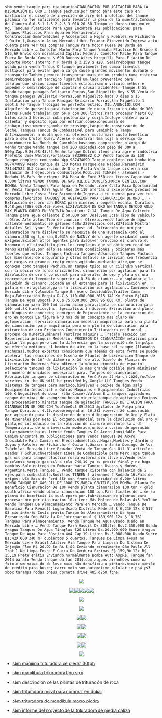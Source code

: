 
```
sbm vendo tanque para cianuracionCIANURACIÓN POR AGITACIÓN PARA LA DISOLUCIÓN DE ORO … tanque pachuca,por tanto para este caso en particular el diseño de inyección de aire del prototipo del tanque pachuca no fue suficiente para levantar la peso de la muestra.Consumo de Cianuro 0 0.5 1 1.5 2 2.5 3 010 20 30 Tiempo en Horas Consumo en Kg. Tanques Plasticos Para Agua Encontrá 102 publicaciones para Tanques Plasticos Para Agua en Herramientas y Construcción,Smartwatches y Accesorios o Hogar y Muebles en Pichincha ( Quito ),Guayas o Azuay Mercado Libre Ecuador Bienvenido Ingresa a tu cuenta para ver tus compras Tanque Para Motor Fuera De Borda en Mercado Libre … Conector Macho Para Tanque Yamaha Plastico En Bronce $ 516,69 Envío con normalidad Capital Federal Conector Macho Para Tanque Fuera De Borda Yamaha $ 690 Buenos Aires Horquilla Para Fijación De Soporte Motor Interno Y F borda $ 3.159 $ 420. Semirreboques tanque usado para venda Tradus O tanque geralmente tem compartimentos múltiplos para evitar que a carga cause grandes movimentos durante o transporte.Também permite transportar mais de um produto numa cisterna semirreboque.E em terceiro lugar,há um lado preventivo para isso,porque vários compartimentos estabilizam o veículo melhor e impedem o semirreboque de capotar e causar acidentes. Tanque $ 55 Vendo tanque panagas Belisario Porras,San Miguelito Hoy $ 55 Venta de tanque panagas Belisario Porras,San Miguelito hace 3 días $ 15 Instalacion para Tanque Panagas Belisario Porras,San Miguelito 1 sept.$ 70 Tanque Tropigas en perfecto estado. MIL ANUNCIOS.COM Alquiler de quesería para fabricación de queso fresco en Cuba de 300 litros.Puede trabajar con 50 o con 300 litros.Para procesar hasta 60 kilos cada 3 horas.La cuba pasteuriza y cuaja.Incluye caldera para calentar y depósito agua par enfriar,conexiones,mesa de trabajo,instrumentos,bomba de trasiego,tanque de conservación de leche. Tanques Tanque de Combustível para Caminhão e Tampa Antivazamento: a dupla que vai oferecer muito mais custo benefício para o seu bruto! Quer… Acesse e confira! Uma loja a serviço do caminhoneiro Na Mundo do Caminhão buscamos compreender o amigo da Venho tanque Vendo tanque com 200 unidades com peso de 300 a 500g.Zap.9.86.98.43.22 Venho tanque Outros itens para agro e indústria Prefeito José Walter,Fortaleza 783299082 OLX Vendo tanque da 150 Tanque completo com bomba Wpp 987474099 Tanque completo com bomba Wpp 987474099 Vendo tanque da 150 Motos Parque das Nações,Parnamirim 781447522 OLX Cianuración de Oro y Plata Vendo tanque cisterna con balancín de 2 ejes,para combustible.Rodillos TINKEN ( alemanes ) Rodado 16.País de origen: USA Masa de Ford 350 con frenos Capacidad de 6.000 litros VENDO TANQUE DE GAS OIL,DE 3000LTS,MARCA GENTILE,CON BOMBA. Venta Tanques Para Agua en Mercado Libre Costa Rica Oportunidad en Venta Tanques Para Agua! Más de 110 ofertas a excelentes precios en Mercado Libre Costa Rica Bienvenido Ingresa a tu cuenta para ver tus compras,favoritos TANQUES DE AGITACIÓN PARA CIANURACIÓN DE ORO …  · Extracción del oro con BÓRAX para mineros a pequeña escala. Duration: 9:48.geusTUBE 626,439 views.LIXIVIACION DE ORO EN TANQUE METODO GOLD MAX PLANTA ORURO EN BOLIVIA Duration: 7:14. Tanque De Agua Caliente Tanque para agua caliente ₡ 60,000 San José,San José Tipo de vehículo : Otros Artefactos Tipo de anuncio : Ofrezco.vendo tanque de agua caliente westomatic 30 galones 450w 220voltios cel.83715116 Mostrar detalles Sell your En Venta fast post ad. Extracción de oro por cianuración Para disolverlo se necesita de una sustancia como el cianuro,350 mg l,o sea,0.035% de NaCN.Y de un agente oxidante como el oxígeno.Existen otros agentes para disolver oro,como el cloruro,el bromuro o el tiosulfato,pero los complejos que se obtienen resultan menos estables,por ello se necesitan condiciones y oxidantes más fuertes que estos. Tanques Pachuca Tanques Adsorción Tanques Pachuca Los minerales de oro,uranio y otros metales se lixivian con frecuencia por cargas en grandes recipientes agitados,mediante aire,que se conocen como tanques Pachuca.Un tanque tpico es un cilindro vertical con la seccin de fondo cnica.Antes. cianuración por agitación para la disolución de oro d Lo normal para minerales de oro y plata es una concentración levemente superior a 0.3% de cianuro.… o soplador,a la solución de cianuro ubicada en el estanque,para la lixiviación en pila,o en el agitador,para la lixiviación por agitación.… Camiones en Mercado Libre Colombia Tanque En Acero Inoxidable,Trailer,Cama Baja,Fabricación Bogotá D.C.$ 110.000.000 2015 141 Km Foton Bj1043 Tanque De Agua Bogotá D.C.$ 75.600.000 2006 95.000 Km. planta de cianuracion para 100 tmd cianuracion para.planta de cianuracion para 100 tmd.SX Kinetics,Inc. Specialists in Solvent Extraction and plano de bloques de concreto; concepto de Mejoramiento de la extraccion de oro en monton La figura N°3 nos dá un concepto mas claro de aglomeración. servicio cianuracion medellin maquinaria para una planta de cianuracion para maquinaria para una planta de cianuracion para extraccion de oro.Productos Conocimiento.Trituradora en Mineral proceso de minería,mineral vestirse máquina … Trabajo Tecnico Con Experiencia Antioquia Medellin. PROCESOS DE CIANURACIÓN metálicos para agitar la pulpa pero con la diferencia que la suspensión de la pulpa se efectúa mediante el bombeo de aire en la base del tanque (llamados Pachucas),muchos expertos consideran que además de esta forma se puede acelerar las reacciones de Diseño de Plantas de Lixiviación Tanque de Lixiviación de 26’ de diámetro x 30’ de alto Diseño de Plantas de Lixiviación Modernas Para obtener la máxima economía de espacio seleccione tanques de lixiviación lo mas grande posible para minimizar el número de unidades necesarias para. Tanques de cianuracion  · Fabricación tanques de cianuracion en Perú From 31 March 2020,YouTube services in the UK will be provided by Google LLC Tanques Vendo sistemas de tanques para marisco,bivalves e peixes de água salg Equipamento Industrial » Outras Máquinas e Equipamentos Industriais 100 € Negociável Gondomar (São Cosme),Valbom E … tanques agitadores tanque de minas de zhengzhou henan mineria tanque de agitacion Equipos de procesamiento mineria tanque de agitacion TANQUES DE ITACIÓN PARA CIANURACIÓN DE ORO CON YouTubeOct 09,2013 Agitador de Polpa para Tanque Duration: 4:20.videosengendrar 26,295 views.4:20 cianuración por agitación para la disolución de oro d Recuperación de Oro y Plata de Minerales por Heap El oxígeno,esencial para la disolución del oro y plata,es introducido en la solución de cianuro mediante la … d) Temperatura.… de una inversión moderada,unido a costos de operación relativamente bajos frente Vendo Tanques De Acero Inoxidable Para Camion Encontrá 89 publicaciones para Vendo Tanques De Acero Inoxidable Para Camion en Electrodomésticos,Hogar,Muebles y Jardín o Joyas y Relojes en Pichincha ( Quito ),Guayas o Santo Domingo de los Tsáchilas Mercado Libre Ecuador Venta de Tanque Gas Oil 31 articulos usados T Schlauchverbinder Línea de Combustible para Merc Tapa tanque gas oil para tanque plastico rosca externa sin llave m.Vendo este excelente tanque gas oil a solo 748,10 ya es precio final y no hago cambios.Solo entrego en Embacar hacia Tanques Usados y Nuevos Argentina.Venta Tanques … Vendo tanque cisterna con balancín de 2 ejes,para combustible.Rodillos TINKEN ( alemanes ) Rodado 16.País de origen: USA Masa de Ford 350 con frenos Capacidad de 6.000 litros VENDO TANQUE DE GAS OIL,DE 3000LTS,MARCA GENTILE,CON BOMBA. Planta De Beneficio Cianuracion De 100 vendo planta cianuracion 100 ton « gold south africa vendo planta cianuracion 100 ton.Para finales de … de su planta de beneficio la cual opera por.fabricacion de plantas para procesar oro por cianuracion 10.> Leer Más Molino de Bolas 4x5 YouTube Vendo Tanques De Almacenamiento Para en Mercado … Vendo Tanque De Gasolina Para Renault Logan Usado Distrito Federal $ 6,210 12x $ 517 53 sin interés Envío gratis Tanque De Almacenamiento De Agua Presurizada Con Válvula De Internacional $ 189,900 12x $ 18,761 Tanques Para Almacenamiento. Vendo Tanque De Agua Usado Usado en Mercado Libre … Vendo Tanque Para Gasoil De 300ltrs Bs.2.850.000 Usado Aragua Tanques De Agua Tinaplas 525 Litros Bs.20.000.000 Usado Aragua Tanque De Agua Para Rústico 4x4 Cap 19 Litros Bs.8.000.000 Usado Sucre Bs.420.000 340 m² cubiertos 5 cuartos. Tanques De Limpa Fossa no Mercado Livre Brasil Aditivo Via Tanque Para Limpeza Do Sistema De Injeção Flex R$ 26,99 5x R$ 5,88 Enviando normalmente São Paulo All Trat 1 Kg Limpa Fossa E Caixa De Gordura Enzimas R$ 159,90 12x R$ 15,19 Frete grátis Enviando normalmente Bomba Auto AspR$. Tanque fan 2014 barato Vendo tanque da fan 2014,com alguns arranhões como na foto,e um massa do de leve mais não danificou a pintura.Aceito cartão de crédito para busca; carro moto som automotivo celular tv ps4 ps3 xbox taramps rodas pneus corneta drive 405 d250 fone. 
```

<div align="center">

<a href="https://es-crusher.shibang-china.com/github&k=sbm+vendo+tanque+para+cianuracion"><img src="https://static.shibang-china.com/es/crusher/logo.jpg"></a>

<a href="https://es-crusher.shibang-china.com/github&k=sbm+vendo+tanque+para+cianuracion"><img src="https://static.shibang-china.com/es/crusher/index.jpg"></a><a href="https://es-crusher.shibang-china.com/material.htmlgithub&k=sbm+vendo+tanque+para+cianuracion"><img src="https://static.shibang-china.com/es/crusher/material.jpg"></a><a href="https://es-crusher.shibang-china.com/application.htmlgithub&k=sbm+vendo+tanque+para+cianuracion"><img src="https://static.shibang-china.com/es/crusher/application.jpg"></a><a href="https://es-crusher.shibang-china.com/aboutus.htmlgithub&k=sbm+vendo+tanque+para+cianuracion"><img src="https://static.shibang-china.com/es/crusher/aboutus.jpg"></a><a href="https://es-crusher.shibang-china.com/contact.htmlgithub&k=sbm+vendo+tanque+para+cianuracion"><img src="https://static.shibang-china.com/es/crusher/contact.jpg"></a>

<a href="https://es-crusher.shibang-china.com/github&k=sbm+vendo+tanque+para+cianuracion"><img src="https://static.shibang-china.com/es/crusher/banner.jpg"></a>

<a href="https://swt.shibang-china.com/github&k=sbm+vendo+tanque+para+cianuracion"><img src="https://static.shibang-china.com/es/crusher/text.jpg"></a>

<a href="https://swt.shibang-china.com/github&k=sbm+vendo+tanque+para+cianuracion"><img src="https://static.shibang-china.com/es/crusher/chat.jpg"></a><a href="https://es-crusher.shibang-china.com/contact.htmlgithub&k=sbm+vendo+tanque+para+cianuracion"><img src="https://static.shibang-china.com/es/crusher/message.jpg"></a>

<a href="https://es-crusher.shibang-china.com/products/pe.htmlgithub&k=sbm+vendo+tanque+para+cianuracion"><img src="https://static.shibang-china.com/es/crusher/pe.jpg"></a><a href="https://es-crusher.shibang-china.com/products/pf.htmlgithub&k=sbm+vendo+tanque+para+cianuracion"><img src="https://static.shibang-china.com/es/crusher/pf.jpg"></a>

<a href="https://es-crusher.shibang-china.com/products/hpt.htmlgithub&k=sbm+vendo+tanque+para+cianuracion"><img src="https://static.shibang-china.com/es/crusher/hpt.jpg"></a><a href="https://es-crusher.shibang-china.com/products/vsi.htmlgithub&k=sbm+vendo+tanque+para+cianuracion"><img src="https://static.shibang-china.com/es/crusher/vsi.jpg"></a>

<a href="https://es-crusher.shibang-china.com/products/klv.htmlgithub&k=sbm+vendo+tanque+para+cianuracion"><img src="https://static.shibang-china.com/es/crusher/klv.jpg"></a><a href="https://es-crusher.shibang-china.com/products/portable.htmlgithub&k=sbm+vendo+tanque+para+cianuracion"><img src="https://static.shibang-china.com/es/crusher/portable.jpg"></a>

<a href="https://swt.shibang-china.com/github&k=sbm+vendo+tanque+para+cianuracion"><img src="https://static.shibang-china.com/es/crusher/case.jpg"></a>

</div>


* [sbm máquina trituradora de piedra 30tph](sbm%20m%C3%A1quina%20trituradora%20de%20piedra%2030tph.md)

* [sbm mandíbula trituradora tipo sp x](sbm%20mand%C3%ADbula%20trituradora%20tipo%20sp%20x.md)

* [sbm descripción de las plantas de trituración de roca](sbm%20descripci%C3%B3n%20de%20las%20plantas%20de%20trituraci%C3%B3n%20de%20roca.md)

* [sbm trituradora móvil para comprar en dubai](sbm%20trituradora%20m%C3%B3vil%20para%20comprar%20en%20dubai.md)

* [sbm trituradora de mandíbula macro piedra](sbm%20trituradora%20de%20mand%C3%ADbula%20macro%20piedra.md)

* [sbm informe del proyecto de la trituradora de piedra caliza](sbm%20informe%20del%20proyecto%20de%20la%20trituradora%20de%20piedra%20caliza.md)